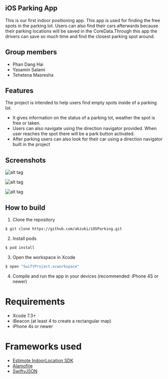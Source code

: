 ## iOS Parking App

This is our first indoor positioning app. This app is used for finding the free spots in the parking lot. Users can also find their cars afterwards because their parking locations will be saved in the CoreData.Through this app the drivers can save so much time and find the closest parking spot around.

## Group members

- Phan Dang Hai
- Yasamin Salami
- Tehetena Masresha

## Features

The project is intended to help users find empty spots inside of a parking lot. 
- It gives information on the status of a parking lot, weather the spot is free or taken. 
- Users can also navigate using the direction navigator provided. When user reaches the spot there will be a park button activated. 
- After parking users can also look for their car using a direction navigator built in the project

## Screenshots

![alt tag](https://scontent-arn2-1.xx.fbcdn.net/hphotos-xlt1/v/t34.0-12/13090503_990255014389383_2092258249_n.jpg?oh=cb3e9dd6cc869add6ec996cf12d49f3f&oe=57296743)

![alt tag](https://scontent-arn2-1.xx.fbcdn.net/v/t34.0-12/13153432_990255007722717_7054084_n.jpg?oh=c385f15810a4921e975f9b75c5a570e1&oe=5729A7D8)

![alt tag](https://scontent-arn2-1.xx.fbcdn.net/v/t34.0-12/13101321_990254991056052_15025546_n.jpg?oh=0aecea9b8dff28ee5450b39975a13700&oe=57296E57)
## How to build

1) Clone the repository

```bash
$ git clone https://github.com/akzuki/iOSParking.git
```
2) Install pods

```bash
$ pod install
```
3) Open the workspace in Xcode

```bash
$ open "SwiftProject.xcworkspace"
```
4) Compile and run the app in your devices (recommended: iPhone 4S or newer)

# Requirements

- Xcode 7.3+
- iBeacon (at least 4 to create a rectangular map)
- iPhone 4s or newer

# Frameworks used

- [Estimote IndoorLocation SDK](https://github.com/Estimote/iOS-Indoor-SDK)
- [Alamofire](https://github.com/Alamofire/Alamofire)
- [SwiftyJSON](https://github.com/SwiftyJSON/SwiftyJSON)
